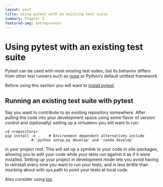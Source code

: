 ```yaml
---
layout: post
title: Using pytest with an existing test suite
summary: Chapter 3
featured-img: entrepreneur
---
```


# Using pytest with an existing test suite

Pytest can be used with most existing test suites, but its behavior differs from other test runners such as [nose]("chapter_16") or Python’s default unittest framework

Before using this section you will want to [install pytest]("https://github.com/19-1-skku-oss/2019-1-OSS-L1/blob/master/doc/kr/1.%20installation%20and%20getting%20start.md").
<br>


## Running an existing test suite with pytest

Say you want to contribute to an existing repository somewhere. After pulling the code into your development space
using some flavor of version control and (optionally) setting up a virtualenv you will want to run:
```
cd <repository>
pip install -e .    # Environment dependent alternatives include
		    # 'python setup.py develop' and 'conda develop'
```
in your project root. This will set up a symlink to your code in site-packages, allowing you to edit your code while
your tests run against it as if it were installed.
Setting up your project in development mode lets you avoid having to reinstall every time you want to run your tests,
and is less brittle than mucking about with sys.path to point your tests at local code.

Also consider using [tox]("chapter_23.4").
